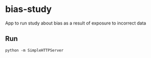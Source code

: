 # bias-study
App to run study about bias as a result of exposure to incorrect data

## Run

`python -m SimpleHTTPServer`
